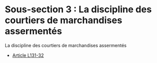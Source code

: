 # Sous-section 3 : La discipline des courtiers de marchandises assermentés 







 La discipline des courtiers de marchandises assermentés

- [Article L131-32](article-l131-32.md)
